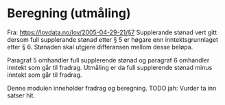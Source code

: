 # Beregning (utmåling)

Fra: https://lovdata.no/lov/2005-04-29-21/§7 Supplerande stønad vert gitt dersom full supplerande stønad etter § 5 er høgare enn inntektsgrunnlaget etter § 6. Stønaden skal utgjere differansen mellom desse beløpa.

Paragraf 5 omhandler full supplerende stønad og paragraf 6 omhandler inntekt som går til fradrag.
Utmåling er da full supplerende stønad minus inntekt som går til fradrag.

Denne modulen inneholder fradrag og beregning.
TODO jah: Vurder ta inn satser hit.